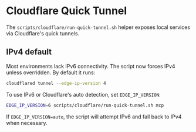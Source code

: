 # Cloudflare Quick Tunnel

The `scripts/cloudflare/run-quick-tunnel.sh` helper exposes local services via Cloudflare's quick tunnels.

## IPv4 default

Most environments lack IPv6 connectivity. The script now forces IPv4 unless overridden. By default it runs:

```bash
cloudflared tunnel --edge-ip-version 4
```

To use IPv6 or Cloudflare's auto detection, set `EDGE_IP_VERSION`:

```bash
EDGE_IP_VERSION=6 scripts/cloudflare/run-quick-tunnel.sh mcp
```

If `EDGE_IP_VERSION=auto`, the script will attempt IPv6 and fall back to IPv4 when necessary.
